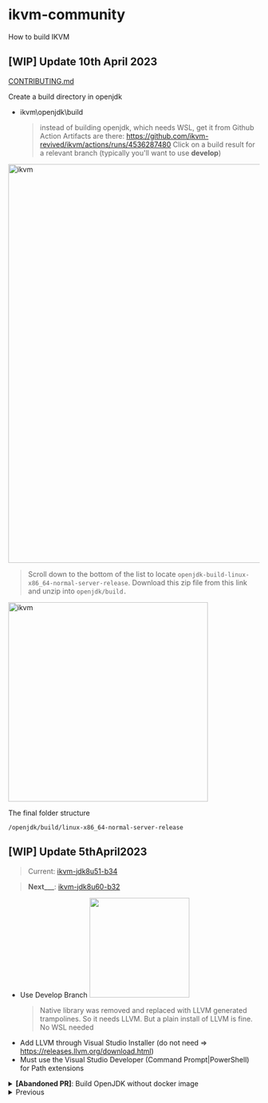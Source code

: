 # ikvm-community
How to build IKVM

## [WIP] Update 10th April 2023

[CONTRIBUTING.md](https://github.com/ikvm-revived/ikvm/blob/develop/CONTRIBUTING.md)

Create a build directory in openjdk
- ikvm\openjdk\build 
  >  instead of building openjdk, which needs WSL, get it from Github Action
  > Artifacts are there: https://github.com/ikvm-revived/ikvm/actions/runs/4536287480
  > Click on a build result for a relevant branch (typically you'll want to use **develop**)  

<img src="https://user-images.githubusercontent.com/49812372/230931536-05db3cf8-dd99-4460-ad45-ad9d1725dd68.png" alt="ikvm" width=800px>


  > Scroll down to the bottom of the list to locate `openjdk-build-linux-x86_64-normal-server-release`. Download this zip file from this link and unzip into `openjdk/build.`

<img src="https://user-images.githubusercontent.com/49812372/230930440-bce40cb0-254f-4a11-998c-f3e1897fd030.png" alt="ikvm" width=400px>

The final folder structure 

`/openjdk/build/linux-x86_64-normal-server-release`

## [WIP] Update 5thApril2023

> Current: [ikvm-jdk8u51-b34](https://github.com/ikvm-revived/jdk8u/tree/ikvm-jdk8u51-b34)

> <strong>Next___</strong>: [ikvm-jdk8u60-b32](https://github.com/ikvm-revived/ikvm/pull/290)


- Use Develop Branch
       <img src="https://user-images.githubusercontent.com/49812372/230218458-93efeebd-d808-445b-b0c5-7f77b2ac43d9.png" width=200px>
     > Native library was removed and replaced with LLVM generated trampolines. So it needs LLVM. But a plain install of LLVM is fine. No WSL needed
- Add LLVM through Visual Studio Installer (do not need => https://releases.llvm.org/download.html)
- Must use the Visual Studio Developer (Command Prompt|PowerShell) for Path extensions

<details>
<summary><strong>[Abandoned PR]</strong>: Build OpenJDK without docker image</summary>

https://github.com/ikvm-revived/ikvm/pull/289

</details>
<details>
<summary>Previous</summary>


https://github.com/ikvm-revived/ikvm/blob/develop/CONTRIBUTING.md#build

> The GitHub action's generated artifact can simply be extract into the appropriate spot in `openjdk/build` to avoid building it yourself. Navigate to the GitHub Actions, find the latest successfuly build for the branch you're concerned with, and download the `openjdk-build-linux-x86_64-normal-server-release` artifact. Extract this zip file into `openjdk/build`.

</details>
